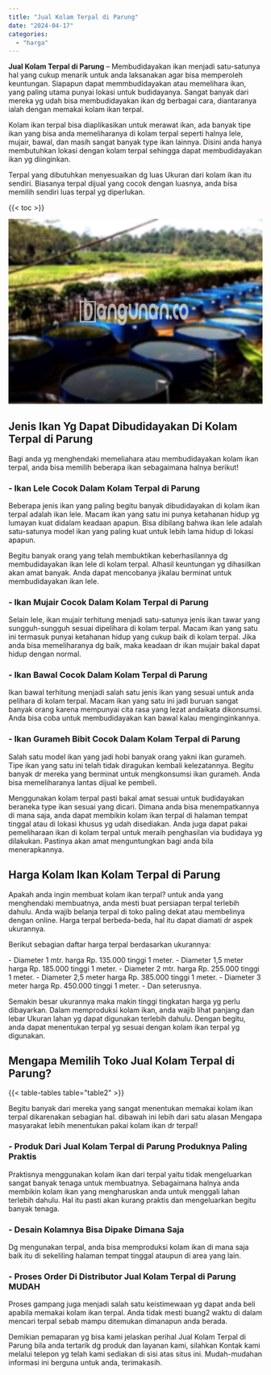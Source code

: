 ```yaml
---
title: "Jual Kolam Terpal di Parung"
date: "2024-04-17"
categories: 
  - "harga"
---
```


**Jual Kolam Terpal di Parung** – Membudidayakan ikan menjadi satu-satunya hal yang cukup menarik untuk anda laksanakan agar bisa memperoleh keuntungan. Siapapun dapat memmbudidayakan atau memelihara ikan, yang paling utama punyai lokasi untuk budidayanya. Sangat banyak dari mereka yg udah bisa membudidayakan ikan dg berbagai cara, diantaranya ialah dengan memakai kolam ikan terpal.

Kolam ikan terpal bisa diaplikasikan untuk merawat ikan, ada banyak tipe ikan yang bisa anda memeliharanya di kolam terpal seperti halnya lele, mujair, bawal, dan masih sangat banyak type ikan lainnya. Disini anda hanya membutuhkan lokasi dengan kolam terpal sehingga dapat membudidayakan ikan yg diinginkan.

Terpal yang dibutuhkan menyesuaikan dg luas Ukuran dari kolam ikan itu sendiri. Biasanya terpal dijual yang cocok dengan luasnya, anda bisa memilih sendiri luas terpal yg diperlukan.

{{< toc >}}

![Jual Kolam Terpal di Parung](/images/jual-kolam-terpal-08.png)

## Jenis Ikan Yg Dapat Dibudidayakan Di Kolam Terpal di Parung

Bagi anda yg menghendaki memeliahara atau membudidayakan kolam ikan terpal, anda bisa memilih beberapa ikan sebagaimana halnya berikut!

### \- Ikan Lele Cocok Dalam Kolam Terpal di Parung

Beberapa jenis ikan yang paling begitu banyak dibudidayakan di kolam ikan terpal adalah ikan lele. Macam ikan yang satu ini punya ketahanan hidup yg lumayan kuat didalam keadaan apapun. Bisa dibilang bahwa ikan lele adalah satu-satunya model ikan yang paling kuat untuk lebih lama hidup di lokasi apapun.

Begitu banyak orang yang telah membuktikan keberhasilannya dg membudidayakan ikan lele di kolam terpal. Alhasil keuntungan yg dihasilkan akan amat banyak. Anda dapat mencobanya jikalau berminat untuk membudidayakan ikan lele.

### \- Ikan Mujair Cocok Dalam Kolam Terpal di Parung

Selain lele, ikan mujair terhitung menjadi satu-satunya jenis ikan tawar yang sungguh-sungguh sesuai dipelihara di kolam terpal. Macam ikan yang satu ini termasuk punyai ketahanan hidup yang cukup baik di kolam terpal. Jika anda bisa memeliharanya dg baik, maka keadaan dr ikan mujair bakal dapat hidup dengan normal.

### \- Ikan Bawal Cocok Dalam Kolam Terpal di Parung

Ikan bawal terhitung menjadi salah satu jenis ikan yang sesuai untuk anda pelihara di kolam terpal. Macam ikan yang satu ini jadi buruan sangat banyak orang karena mempunyai cita rasa yang lezat andaikata dikonsumsi. Anda bisa coba untuk membudidayakan kan bawal kalau menginginkannya.

### \- Ikan Gurameh Bibit Cocok Dalam Kolam Terpal di Parung

Salah satu model ikan yang jadi hobi banyak orang yakni ikan gurameh. Tipe ikan yang satu ini telah tidak diragukan kembali kelezatannya. Begitu banyak dr mereka yang berminat untuk mengkonsumsi ikan gurameh. Anda bisa memeliharanya lantas dijual ke pembeli.

Menggunakan kolam terpal pasti bakal amat sesuai untuk budidayakan beraneka type ikan sesuai yang dicari. Dimana anda bisa menempatkannya di mana saja, anda dapat membikin kolam ikan terpal di halaman tempat tinggal atau di lokasi khusus yg udah disediakan. Anda juga dapat pakai pemeliharaan ikan di kolam terpal untuk meraih penghasilan via budidaya yg dilakukan. Pastinya akan amat menguntungkan bagi anda bila menerapkannya.

## Harga Kolam Ikan Kolam Terpal di Parung

Apakah anda ingin membuat kolam ikan terpal? untuk anda yang menghendaki membuatnya, anda mesti buat persiapan terpal terlebih dahulu. Anda wajib belanja terpal di toko paling dekat atau membelinya dengan online. Harga terpal berbeda-beda, hal itu dapat diamati dr aspek ukurannya.

Berikut sebagian daftar harga terpal berdasarkan ukurannya:

\- Diameter 1 mtr. harga Rp. 135.000 tinggi 1 meter. - Diameter 1,5 meter harga Rp. 185.000 tinggi 1 meter. - Diameter 2 mtr. harga Rp. 255.000 tinggi 1 meter. - Diameter 2,5 meter harga Rp. 385.000 tinggi 1 meter. - Diameter 3 meter harga Rp. 450.000 tinggi 1 meter. - Dan seterusnya.

Semakin besar ukurannya maka makin tinggi tingkatan harga yg perlu dibayarkan. Dalam memproduksi kolam ikan, anda wajib lihat panjang dan lebar Ukuran lahan yg dapat digunakan terlebih dahulu. Dengan begitu, anda dapat menentukan terpal yg sesuai dengan kolam ikan terpal yg digunakan.

## Mengapa Memilih Toko Jual Kolam Terpal di Parung?

{{< table-tables table="table2" >}}

Begitu banyak dari mereka yang sangat menentukan memakai kolam ikan terpal dikarenakan sebagian hal. dibawah ini lebih dari satu alasan Mengapa masyarakat lebih menentukan pakai kolam ikan dr terpal!

### \- Produk Dari Jual Kolam Terpal di Parung Produknya Paling Praktis

Praktisnya menggunakan kolam ikan dari terpal yaitu tidak mengeluarkan sangat banyak tenaga untuk membuatnya. Sebagaimana halnya anda membikin kolam ikan yang mengharuskan anda untuk menggali lahan terlebih dahulu. Hal itu pasti akan kurang praktis dan mengeluarkan begitu banyak tenaga.

### \- Desain Kolamnya Bisa Dipake Dimana Saja

Dg mengunakan terpal, anda bisa memproduksi kolam ikan di mana saja baik itu di sekeliling halaman tempat tinggal ataupun di area yang lain.

### \- Proses Order Di Distributor Jual Kolam Terpal di Parung MUDAH

Proses gampang juga menjadi salah satu keistimewaan yg dapat anda beli apabila memakai kolam ikan terpal. Anda tidak mesti buang2 waktu di dalam mencari terpal sebab mampu ditemukan dimanapun anda berada.

Demikian pemaparan yg bisa kami jelaskan perihal Jual Kolam Terpal di Parung bila anda tertarik dg produk dan layanan kami, silahkan Kontak kami melalui telepon yg telah kami sediakan di sisi atas situs ini. Mudah-mudahan informasi ini berguna untuk anda, terimakasih.
